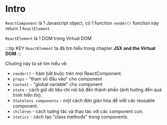 # Intro

`ReactComponent` là 1 Javascript object, có 1 function `render()` function này return 1 `ReactElement`

`ReactElement` là 1 DOM trong Virtual DOM

:::tip KEY
`ReactElement` ta đã tìm hiểu trong chapter **JSX and the Virtual DOM**
:::

Chương này ta sẽ tìm hiểu về:
- `render()` - hàm bắt buộc trên mọi ReactComponent.
- `props` - "tham số đầu vào" cho component
- `context` - "global variable" cho component
- `state` - cách giữ dữ liệu chỉ nội bộ đến thành phần (ảnh hưởng đến quá trình hiển thị).
- `Stateless components` - một cách đơn giản hóa để viết các reusable component.
- `children` - cách tương tác và thao tác với các component con.
- `statics` - cách tạo "class methods" trong components.